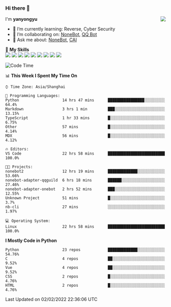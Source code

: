 ### Hi there 👋

<a href="#">
  <img align="right" src="https://github-readme-stats.vercel.app/api?username=yanyongyu&count_private=true&show_icons=true&bg_color=15,f2f7fd,E0EAFC" />
</a>

I'm **yanyongyu**

- 🌱 I’m currently learning: Reverse, Cyber Security
- 👯 I’m collaborating on: [NoneBot](https://github.com/nonebot), [QQ Bot](https://github.com/Mrs4s/go-cqhttp)
- 💬 Ask me about: [NoneBot](https://github.com/nonebot), [CAI](https://github.com/cscs181/CAI)

🌟 **My Skills**  
![](https://img.shields.io/badge/-Python-3e74a2?style=flat-square&logo=Python&logoColor=fff)
![](https://img.shields.io/badge/-Node.js-339933?style=flat-square&logo=Node.js&logoColor=fff)
![](https://img.shields.io/badge/-Vue-4fc08d?style=flat-square&logo=Vue.js&logoColor=fff)
![](https://img.shields.io/badge/-React-2d98ce?style=flat-square&logo=React&logoColor=fff)
![](https://img.shields.io/badge/-Docker-2496ED?style=flat-square&logo=Docker&logoColor=fff)
![](https://img.shields.io/badge/-Linux-000000?style=flat-square&logo=Linux&logoColor=fff)
![](https://img.shields.io/badge/-MySQL-4479A1?style=flat-square&logo=MySQL&logoColor=fff)
![](https://img.shields.io/badge/-Redis-DC382D?style=flat-square&logo=Redis&logoColor=fff)
![](https://img.shields.io/badge/-MongoDB-47A248?style=flat-square&logo=MongoDB&logoColor=fff)

<!--START_SECTION:waka-->
![Code Time](http://img.shields.io/badge/Code%20Time-2%2C086%20hrs%2027%20mins-blue)

📊 **This Week I Spent My Time On** 

```text
⌚︎ Time Zone: Asia/Shanghai

💬 Programming Languages: 
Python                   14 hrs 47 mins      ████████████████░░░░░░░░░   64.4% 
Markdown                 3 hrs 1 min         ███░░░░░░░░░░░░░░░░░░░░░░   13.15% 
TypeScript               1 hr 33 mins        █░░░░░░░░░░░░░░░░░░░░░░░░   6.75% 
Other                    57 mins             █░░░░░░░░░░░░░░░░░░░░░░░░   4.14% 
MDX                      56 mins             █░░░░░░░░░░░░░░░░░░░░░░░░   4.12%

🔥 Editors: 
VS Code                  22 hrs 58 mins      █████████████████████████   100.0%

🐱‍💻 Projects: 
nonebot2                 12 hrs 19 mins      █████████████░░░░░░░░░░░░   53.66% 
nonebot-adapter-qqguild  6 hrs 18 mins       ██████░░░░░░░░░░░░░░░░░░░   27.46% 
nonebot-adapter-onebot   2 hrs 52 mins       ███░░░░░░░░░░░░░░░░░░░░░░   12.55% 
Unknown Project          51 mins             █░░░░░░░░░░░░░░░░░░░░░░░░   3.7% 
nb-cli                   27 mins             ░░░░░░░░░░░░░░░░░░░░░░░░░   1.97%

💻 Operating System: 
Linux                    22 hrs 58 mins      █████████████████████████   100.0%

```

**I Mostly Code in Python** 

```text
Python                   23 repos            █████████████░░░░░░░░░░░░   54.76% 
C                        4 repos             ██░░░░░░░░░░░░░░░░░░░░░░░   9.52% 
Vue                      4 repos             ██░░░░░░░░░░░░░░░░░░░░░░░   9.52% 
CSS                      2 repos             █░░░░░░░░░░░░░░░░░░░░░░░░   4.76% 
HTML                     2 repos             █░░░░░░░░░░░░░░░░░░░░░░░░   4.76%

```



 Last Updated on 02/02/2022 22:36:06 UTC
<!--END_SECTION:waka-->
